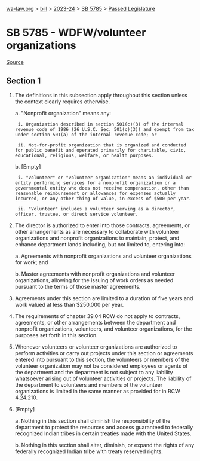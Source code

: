 [wa-law.org](/) > [bill](/bill/) > [2023-24](/bill/2023-24/) > [SB 5785](/bill/2023-24/sb/5785/) > [Passed Legislature](/bill/2023-24/sb/5785/S.PL/)

# SB 5785 - WDFW/volunteer organizations

[Source](http://lawfilesext.leg.wa.gov/biennium/2023-24/Pdf/Bills/Senate%20Passed%20Legislature/5785-S.PL.pdf)

## Section 1
1. The definitions in this subsection apply throughout this section unless the context clearly requires otherwise.

    a. "Nonprofit organization" means any:

        i. Organization described in section 501(c)(3) of the internal revenue code of 1986 (26 U.S.C. Sec. 501(c)(3)) and exempt from tax under section 501(a) of the internal revenue code; or

        ii. Not-for-profit organization that is organized and conducted for public benefit and operated primarily for charitable, civic, educational, religious, welfare, or health purposes.

    b. [Empty]

        i. "Volunteer" or "volunteer organization" means an individual or entity performing services for a nonprofit organization or a governmental entity who does not receive compensation, other than reasonable reimbursement or allowances for expenses actually incurred, or any other thing of value, in excess of $500 per year.

        ii. "Volunteer" includes a volunteer serving as a director, officer, trustee, or direct service volunteer.

2. The director is authorized to enter into those contracts, agreements, or other arrangements as are necessary to collaborate with volunteer organizations and nonprofit organizations to maintain, protect, and enhance department lands including, but not limited to, entering into:

    a. Agreements with nonprofit organizations and volunteer organizations for work; and

    b. Master agreements with nonprofit organizations and volunteer organizations, allowing for the issuing of work orders as needed pursuant to the terms of those master agreements.

3. Agreements under this section are limited to a duration of five years and work valued at less than $250,000 per year.

4. The requirements of chapter 39.04 RCW do not apply to contracts, agreements, or other arrangements between the department and nonprofit organizations, volunteers, and volunteer organizations, for the purposes set forth in this section.

5. Whenever volunteers or volunteer organizations are authorized to perform activities or carry out projects under this section or agreements entered into pursuant to this section, the volunteers or members of the volunteer organization may not be considered employees or agents of the department and the department is not subject to any liability whatsoever arising out of volunteer activities or projects. The liability of the department to volunteers and members of the volunteer organizations is limited in the same manner as provided for in RCW 4.24.210.

6. [Empty]

    a. Nothing in this section shall diminish the responsibility of the department to protect the resources and access guaranteed to federally recognized Indian tribes in certain treaties made with the United States.

    b. Nothing in this section shall alter, diminish, or expand the rights of any federally recognized Indian tribe with treaty reserved rights.
